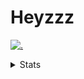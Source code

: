 # Heyzzz  

[![.](https://skillicons.dev/icons?i=js,ts,nextjs,nestjs,mongodb)](https://skillicons.dev)  

<details>
<summary>Stats</summary
<!--START_SECTION:waka-->

```txt
TypeScript   15 hrs 30 mins  █████████████████████▓░░░   86.05 %
Rust         42 mins         █░░░░░░░░░░░░░░░░░░░░░░░░   03.88 %
CSS          41 mins         █░░░░░░░░░░░░░░░░░░░░░░░░   03.85 %
JSON         33 mins         ▓░░░░░░░░░░░░░░░░░░░░░░░░   03.12 %
JavaScript   23 mins         ▓░░░░░░░░░░░░░░░░░░░░░░░░   02.16 %
```

<!--END_SECTION:waka-->
</details>
